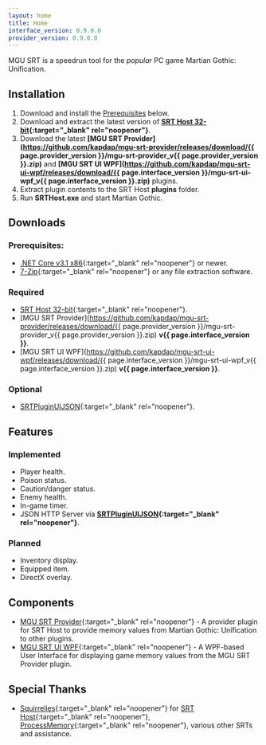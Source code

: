 ```yaml
---
layout: home
title: Home
interface_version: 0.9.0.0
provider_version: 0.9.0.0
---
```


MGU SRT is a speedrun tool for the *popular* PC game Martian Gothic: Unification.

## Installation

1. Download and install the [Prerequisites](#Prerequisites) below.
2. Download and extract the latest version of **[SRT Host 32-bit](https://www.neonblu.com/SRT/){:target="_blank" rel="noopener"}**.
3. Download the latest **[MGU SRT Provider](https://github.com/kapdap/mgu-srt-provider/releases/download/{{ page.provider_version }}/mgu-srt-provider_v{{ page.provider_version }}.zip)** and **[MGU SRT UI WPF](https://github.com/kapdap/mgu-srt-ui-wpf/releases/download/{{ page.interface_version }}/mgu-srt-ui-wpf_v{{ page.interface_version }}.zip)** plugins.
4. Extract plugin contents to the SRT Host **plugins** folder.
5. Run **SRTHost.exe** and start Martian Gothic.

## Downloads

### Prerequisites:
* [.NET Core v3.1 x86](https://dotnet.microsoft.com/download/dotnet-core/current/runtime){:target="_blank" rel="noopener"} or newer.
* [7-Zip](https://www.7-zip.org/){:target="_blank" rel="noopener"} or any file extraction software.

### Required

* [SRT Host 32-bit](https://www.neonblu.com/SRT/){:target="_blank" rel="noopener"}.
* [MGU SRT Provider](https://github.com/kapdap/mgu-srt-provider/releases/download/{{ page.provider_version }}/mgu-srt-provider_v{{ page.provider_version }}.zip) **v{{ page.interface_version }}**.
* [MGU SRT UI WPF](https://github.com/kapdap/mgu-srt-ui-wpf/releases/download/{{ page.interface_version }}/mgu-srt-ui-wpf_v{{ page.interface_version }}.zip) **v{{ page.interface_version }}**.

### Optional

* [SRTPluginUIJSON](https://github.com/Squirrelies/SRTPluginUIJSON/){:target="_blank" rel="noopener"}.

## Features

### Implemented

* Player health.
* Poison status.
* Caution/danger status.
* Enemy health.
* In-game timer.
* JSON HTTP Server via **[SRTPluginUIJSON](https://github.com/Squirrelies/SRTPluginUIJSON/){:target="_blank" rel="noopener"}**.

### Planned

* Inventory display.
* Equipped item.
* DirectX overlay.

## Components

* [MGU SRT Provider](https://github.com/kapdap/mgu-srt-provider/){:target="_blank" rel="noopener"} - A provider plugin for SRT Host to provide memory values from Martian Gothic: Unification to other plugins.
* [MGU SRT UI WPF](https://github.com/kapdap/mgu-srt-ui-wpf/){:target="_blank" rel="noopener"} - A WPF-based User Interface for displaying game memory values from the MGU SRT Provider plugin.

## Special Thanks

* [Squirrelies](https://github.com/Squirrelies){:target="_blank" rel="noopener"} for [SRT Host](https://github.com/Squirrelies/SRTHost/){:target="_blank" rel="noopener"}, [ProcessMemory](https://github.com/Squirrelies/ProcessMemory){:target="_blank" rel="noopener"}, various other SRTs and assistance.
